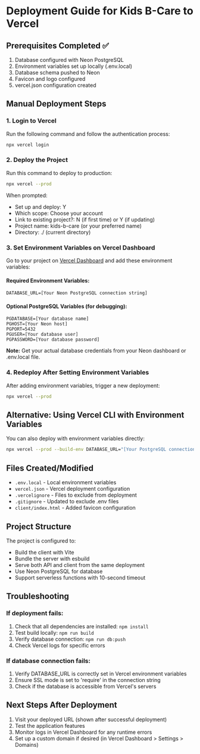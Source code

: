 # Deployment Guide for Kids B-Care to Vercel

## Prerequisites Completed ✅
1. Database configured with Neon PostgreSQL
2. Environment variables set up locally (.env.local)
3. Database schema pushed to Neon
4. Favicon and logo configured
5. vercel.json configuration created

## Manual Deployment Steps

### 1. Login to Vercel
Run the following command and follow the authentication process:
```bash
npx vercel login
```

### 2. Deploy the Project
Run this command to deploy to production:
```bash
npx vercel --prod
```

When prompted:
- Set up and deploy: Y
- Which scope: Choose your account
- Link to existing project?: N (if first time) or Y (if updating)
- Project name: kids-b-care (or your preferred name)
- Directory: ./ (current directory)

### 3. Set Environment Variables on Vercel Dashboard

Go to your project on [Vercel Dashboard](https://vercel.com/dashboard) and add these environment variables:

#### Required Environment Variables:
```
DATABASE_URL=[Your Neon PostgreSQL connection string]
```

#### Optional PostgreSQL Variables (for debugging):
```
PGDATABASE=[Your database name]
PGHOST=[Your Neon host]
PGPORT=5432
PGUSER=[Your database user]
PGPASSWORD=[Your database password]
```

**Note:** Get your actual database credentials from your Neon dashboard or .env.local file.

### 4. Redeploy After Setting Environment Variables
After adding environment variables, trigger a new deployment:
```bash
npx vercel --prod
```

## Alternative: Using Vercel CLI with Environment Variables

You can also deploy with environment variables directly:
```bash
npx vercel --prod --build-env DATABASE_URL="[Your PostgreSQL connection string]" --env DATABASE_URL="[Your PostgreSQL connection string]"
```

## Files Created/Modified
- `.env.local` - Local environment variables
- `vercel.json` - Vercel deployment configuration
- `.vercelignore` - Files to exclude from deployment
- `.gitignore` - Updated to exclude .env files
- `client/index.html` - Added favicon configuration

## Project Structure
The project is configured to:
- Build the client with Vite
- Bundle the server with esbuild
- Serve both API and client from the same deployment
- Use Neon PostgreSQL for database
- Support serverless functions with 10-second timeout

## Troubleshooting

### If deployment fails:
1. Check that all dependencies are installed: `npm install`
2. Test build locally: `npm run build`
3. Verify database connection: `npm run db:push`
4. Check Vercel logs for specific errors

### If database connection fails:
1. Verify DATABASE_URL is correctly set in Vercel environment variables
2. Ensure SSL mode is set to 'require' in the connection string
3. Check if the database is accessible from Vercel's servers

## Next Steps After Deployment
1. Visit your deployed URL (shown after successful deployment)
2. Test the application features
3. Monitor logs in Vercel Dashboard for any runtime errors
4. Set up a custom domain if desired (in Vercel Dashboard > Settings > Domains)
